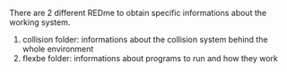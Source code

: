 There are 2 different REDme to obtain specific informations about the working system.
1. collision folder: informations about the collision system behind the whole environment
2. flexbe folder: informations about programs to run and how they work
